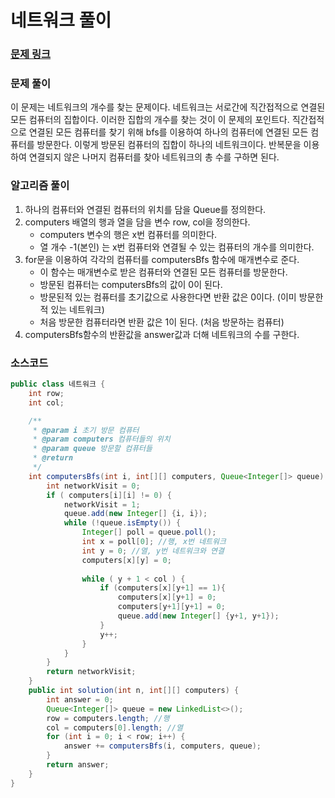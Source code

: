 # 네트워크 풀이
### [문제 링크](https://school.programmers.co.kr/learn/courses/30/lessons/43162)

### 문제 풀이
이 문제는 네트워크의 개수를 찾는 문제이다. 네트워크는 서로간에 직간접적으로 연결된 모든 컴퓨터의 집합이다.
이러한 집합의 개수를 찾는 것이 이 문제의 포인트다. 직간접적으로 연결된 모든 컴퓨터를 찾기 위해 bfs를 이용하여 하나의 컴퓨터에 연결된 모든 컴퓨터를 방문한다.
이렇게 방문된 컴퓨터의 집합이 하나의 네트워크이다. 반복문을 이용하여 연결되지 않은 나머지 컴퓨터를 찾아 네트워크의 총 수를 구하면 된다.


### 알고리즘 풀이
1. 하나의 컴퓨터와 연결된 컴퓨터의 위치를 담을 Queue를 정의한다.
2. computers 배열의 행과 열을 담을 변수 row, col을 정의한다.
   + computers 변수의 행은 x번 컴퓨터를 의미한다.
   + 열 개수 -1(본인) 는 x번 컴퓨터와 연결될 수 있는 컴퓨터의 개수를 의미한다.
3. for문을 이용하여 각각의 컴퓨터를 computersBfs 함수에 매개변수로 준다. 
   + 이 함수는 매개변수로 받은 컴퓨터와 연결된 모든 컴퓨터를 방문한다.
   + 방문된 컴퓨터는 computersBfs의 값이 0이 된다.
   + 방문된적 있는 컴퓨터를 초기값으로 사용한다면 반환 값은 0이다. (이미 방문한적 있는 네트워크)
   + 처음 방문한 컴퓨터라면 반환 값은 1이 된다. (처음 방문하는 컴퓨터)
4. computersBfs함수의 반환값을 answer값과 더해 네트워크의 수를 구한다.

### 소스코드
```java
public class 네트워크 {
    int row;
    int col;

    /**
     * @param i 초기 방문 컴퓨터
     * @param computers 컴퓨터들의 위치
     * @param queue 방문할 컴퓨터들
     * @return
     */
    int computersBfs(int i, int[][] computers, Queue<Integer[]> queue) {
        int networkVisit = 0;
        if ( computers[i][i] != 0) {
            networkVisit = 1;
            queue.add(new Integer[] {i, i});
            while (!queue.isEmpty()) {
                Integer[] poll = queue.poll();
                int x = poll[0]; //행, x번 네트워크
                int y = 0; //열, y번 네트워크와 연결
                computers[x][y] = 0;
           
                while ( y + 1 < col ) {
                    if (computers[x][y+1] == 1){
                        computers[x][y+1] = 0;
                        computers[y+1][y+1] = 0;
                        queue.add(new Integer[] {y+1, y+1});
                    }
                    y++;
                }
            }
        }
        return networkVisit;
    }
    public int solution(int n, int[][] computers) {
        int answer = 0;
        Queue<Integer[]> queue = new LinkedList<>();
        row = computers.length; //행
        col = computers[0].length; //열
        for (int i = 0; i < row; i++) {
            answer += computersBfs(i, computers, queue);
        }
        return answer;
    }
}
```


